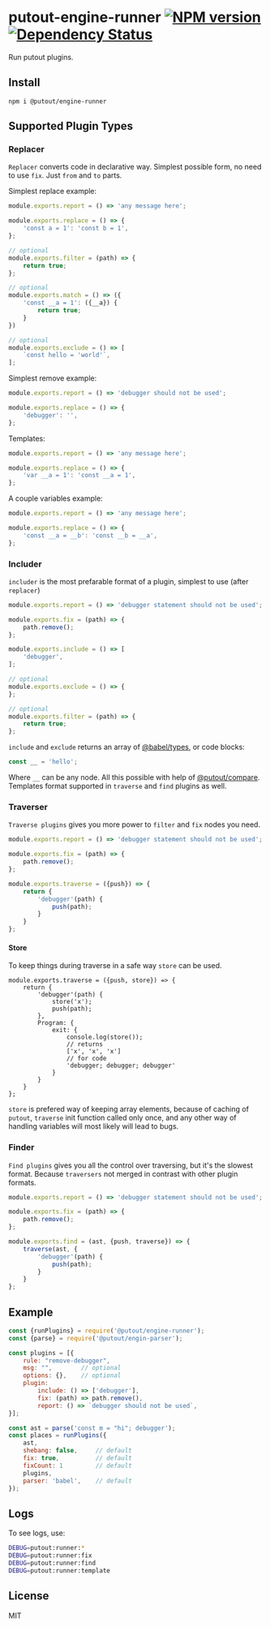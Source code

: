 # putout-engine-runner [![NPM version][NPMIMGURL]][NPMURL] [![Dependency Status][DependencyStatusIMGURL]][DependencyStatusURL]

[NPMIMGURL]:                https://img.shields.io/npm/v/@putout/engine-runner.svg?style=flat&longCache=true
[NPMURL]:                   https://npmjs.org/package/@putout/engine-runner"npm"

[DependencyStatusURL]:      https://david-dm.org/coderaiser/putout?path=packages/engine-runner
[DependencyStatusIMGURL]:   https://david-dm.org/coderaiser/putout.svg?path=packages/engine-runner

Run putout plugins.

## Install

```
npm i @putout/engine-runner
```

## Supported Plugin Types

### Replacer

`Replacer` converts code in declarative way. Simplest possible form, no need to use `fix`. Just `from` and `to` parts.

Simplest replace example:

```js
module.exports.report = () => 'any message here';

module.exports.replace = () => {
    'const a = 1': 'const b = 1',
};

// optional
module.exports.filter = (path) => {
    return true;
};

// optional
module.exports.match = () => ({
    'const __a = 1': ({__a}) {
        return true;
    }
})

// optional
module.exports.exclude = () => [
    `const hello = 'world'`,
];
```

Simplest remove example:

```js
module.exports.report = () => 'debugger should not be used';

module.exports.replace = () => {
    'debugger': '',
};
```

Templates:

```js
module.exports.report = () => 'any message here';

module.exports.replace = () => {
    'var __a = 1': 'const __a = 1',
};
```

A couple variables example:

```js
module.exports.report = () => 'any message here';

module.exports.replace = () => {
    'const __a = __b': 'const __b = __a',
};
```


### Includer

`includer` is the most prefarable format of a plugin, simplest to use (after `replacer`)

```js
module.exports.report = () => 'debugger statement should not be used';

module.exports.fix = (path) => {
    path.remove();
};

module.exports.include = () => [
    'debugger',
];

// optional
module.exports.exclude = () => {
};

// optional
module.exports.filter = (path) => {
    return true;
};
```

`include` and `exclude` returns an array of [@babel/types](https://babeljs.io/docs/en/babel-types), or code blocks:

```js
const __ = 'hello';
```

Where `__` can be any node. All this possible with help of [@putout/compare](https://github.com/coderaiser/putout/tree/master/packages/compare). Templates format supported in `traverse` and `find` plugins as well.

### Traverser

`Traverse plugins` gives you more power to `filter` and `fix` nodes you need.

```js
module.exports.report = () => 'debugger statement should not be used';

module.exports.fix = (path) => {
    path.remove();
};

module.exports.traverse = ({push}) => {
    return {
        'debugger'(path) {
            push(path);
        }
    }
};
```

#### Store

To keep things during traverse in a safe way `store` can be used.

```
module.exports.traverse = ({push, store}) => {
    return {
        'debugger'(path) {
            store('x');
            push(path);
        },
        Program: {
            exit: {
                console.log(store());
                // returns
                ['x', 'x', 'x']
                // for code
                'debugger; debugger; debugger'
            }
        }
    }
};
```

`store` is prefered way of keeping array elements, because of caching of `putout`, `traverse` init function called only once, and any other way
of handling variables will most likely will lead to bugs.

### Finder

`Find plugins` gives you all the control over traversing, but it's the slowest format.
Because `traversers` not merged in contrast with other plugin formats.

```js
module.exports.report = () => 'debugger statement should not be used';

module.exports.fix = (path) => {
    path.remove();
};

module.exports.find = (ast, {push, traverse}) => {
    traverse(ast, {
        'debugger'(path) {
            push(path);
        }
    }
};
```

## Example

```js
const {runPlugins} = require('@putout/engine-runner');
const {parse} = require('@putout/engin-parser');

const plugins = [{
    rule: "remove-debugger",
    msg: "",        // optional
    options: {},    // optional
    plugin:
        include: () => ['debugger'],
        fix: (path) => path.remove(),
        report: () => `debugger should not be used`,
}];

const ast = parse('const m = "hi"; debugger');
const places = runPlugins({
    ast,
    shebang: false,     // default
    fix: true,          // default
    fixCount: 1         // default
    plugins,
    parser: 'babel',    // default
});
```

## Logs

To see logs, use:

```sh
DEBUG=putout:runner:*
DEBUG=putout:runner:fix
DEBUG=putout:runner:find
DEBUG=putout:runner:template
```

## License

MIT

